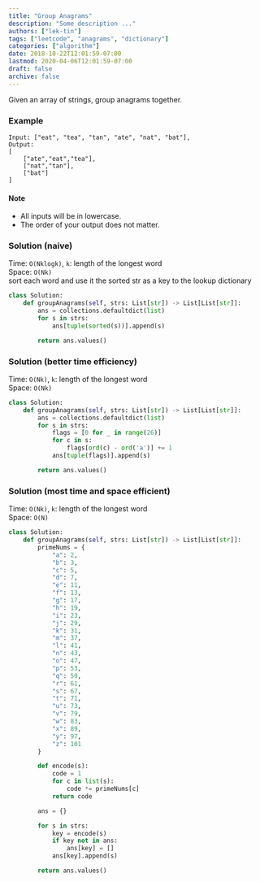 ```yaml
---
title: "Group Anagrams"
description: "Some description ..."
authors: ["lek-tin"]
tags: ["leetcode", "anagrams", "dictionary"]
categories: ["algorithm"]
date: 2018-10-22T12:01:59-07:00
lastmod: 2020-04-06T12:01:59-07:00
draft: false
archive: false
---
```

Given an array of strings, group anagrams together.

### Example
```
Input: ["eat", "tea", "tan", "ate", "nat", "bat"],
Output:
[
    ["ate","eat","tea"],
    ["nat","tan"],
    ["bat"]
]
```

#### Note

- All inputs will be in lowercase.
- The order of your output does not matter.

### Solution (naive)

Time: `O(Nklogk)`, `k`: length of the longest word  
Space: `O(Nk)`  
sort each word and use it the sorted str as a key to the lookup dictionary
```python
class Solution:
    def groupAnagrams(self, strs: List[str]) -> List[List[str]]:
        ans = collections.defaultdict(list)
        for s in strs:
            ans[tuple(sorted(s))].append(s)

        return ans.values()
```

### Solution (better time efficiency)

Time: `O(Nk)`, `k`: length of the longest word  
Space: `O(Nk)`  
```python
class Solution:
    def groupAnagrams(self, strs: List[str]) -> List[List[str]]:
        ans = collections.defaultdict(list)
        for s in strs:
            flags = [0 for _ in range(26)]
            for c in s:
                flags[ord(c) - ord('a')] += 1
            ans[tuple(flags)].append(s)

        return ans.values()
```


### Solution (most time and space efficient)

Time: `O(Nk)`, `k`: length of the longest word  
Space: `O(N)`  
```python
class Solution:
    def groupAnagrams(self, strs: List[str]) -> List[List[str]]:
        primeNums = {
            "a": 2,
            "b": 3,
            "c": 5,
            "d": 7,
            "e": 11,
            "f": 13,
            "g": 17,
            "h": 19,
            "i": 23,
            "j": 29,
            "k": 31,
            "m": 37,
            "l": 41,
            "n": 43,
            "o": 47,
            "p": 53,
            "q": 59,
            "r": 61,
            "s": 67,
            "t": 71,
            "u": 73,
            "v": 79,
            "w": 83,
            "x": 89,
            "y": 97,
            "z": 101
        }

        def encode(s):
            code = 1
            for c in list(s):
                code *= primeNums[c]
            return code

        ans = {}

        for s in strs:
            key = encode(s)
            if key not in ans:
                ans[key] = []
            ans[key].append(s)

        return ans.values()
```
